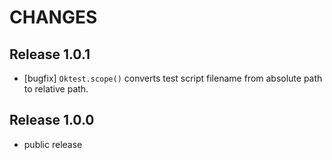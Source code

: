 CHANGES
=======



Release 1.0.1
-------------

* [bugfix] `Oktest.scope()` converts test script filename from absolute path to relative path.



Release 1.0.0
-------------

* public release
